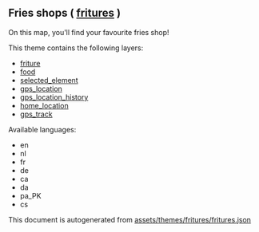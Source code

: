 [//]: # (WARNING: this file is automatically generated. Please find the sources at the bottom and edit those sources)

 Fries shops ( [fritures](https://mapcomplete.osm.be/fritures) ) 
-----------------------------------------------------------------



On this map, you'll find your favourite fries shop!

This theme contains the following layers:



  - [friture](../Layers/friture.md)
  - [food](../Layers/food.md)
  - [selected_element](../Layers/selected_element.md)
  - [gps_location](../Layers/gps_location.md)
  - [gps_location_history](../Layers/gps_location_history.md)
  - [home_location](../Layers/home_location.md)
  - [gps_track](../Layers/gps_track.md)


Available languages:



  - en
  - nl
  - fr
  - de
  - ca
  - da
  - pa_PK
  - cs
 

This document is autogenerated from [assets/themes/fritures/fritures.json](https://github.com/pietervdvn/MapComplete/blob/develop/assets/themes/fritures/fritures.json)
